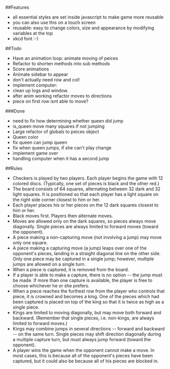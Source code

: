 ##Features
- all essential styles are set inside javascript to make game more reusable
- you can also use this on a touch screen
- reusable: easy to change colors, size and appearance by modifying variables at the top
- xkcd font :-)



##Todo
- Have an animation loop: animate moving of peices
- Refactor to shorten methods into sub methods
- Score animations
- Animate sidebar to appear
- don't actually need row and col!
- implement computer:
- clean up logs and window.
- after anim working refactor moves to directions
- piece on first row isnt able to move?

###Done
- need to fix how determining whether queen did jump
- is_queen move many squares if not jumping
- Large refactor of globals to peices object
- Queen color
- fix queen can jump queen
- fix when queen jumps, if she can't play change
- implement game over
- handling computer when it has a second jump



##Rules

- Checkers is played by two players. Each player begins the game with 12 colored discs. (Typically, one set of pieces is black and the other red.)
- The board consists of 64 squares, alternating between 32 dark and 32 light squares. It is positioned so that each player has a light square on the right side corner closest to him or her.
- Each player places his or her pieces on the 12 dark squares closest to him or her.
- Black moves first. Players then alternate moves.
- Moves are allowed only on the dark squares, so pieces always move diagonally. Single pieces are always limited to forward moves (toward the opponent).
- A piece making a non-capturing move (not involving a jump) may move only one square.
- A piece making a capturing move (a jump) leaps over one of the opponent's pieces, landing in a straight diagonal line on the other side. Only one piece may be captured in a single jump; however, multiple jumps are allowed on a single turn.
- When a piece is captured, it is removed from the board.
- If a player is able to make a capture, there is no option -- the jump must be made. If more than one capture is available, the player is free to choose whichever he or she prefers.
- When a piece reaches the furthest row from the player who controls that piece, it is crowned and becomes a king. One of the pieces which had been captured is placed on top of the king so that it is twice as high as a single piece.
- Kings are limited to moving diagonally, but may move both forward and backward. (Remember that single pieces, i.e. non-kings, are always limited to forward moves.)
- Kings may combine jumps in several directions -- forward and backward -- on the same turn. Single pieces may shift direction diagonally during a multiple capture turn, but must always jump forward (toward the opponent).
- A player wins the game when the opponent cannot make a move. In most cases, this is because all of the opponent's pieces have been captured, but it could also be because all of his pieces are blocked in.
